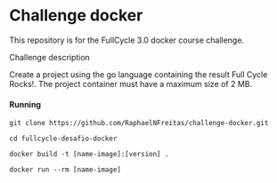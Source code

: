 # Challenge docker

This repository is for the FullCycle 3.0 docker course challenge.


Challenge description

Create a project using the go language containing the result Full Cycle Rocks!.
The project container must have a maximum size of 2 MB.

#### Running

```
git clone https://github.com/RaphaelNFreitas/challenge-docker.git

cd fullcycle-desafio-docker

docker build -t [name-image]:[version] .

docker run --rm [name-image]
```
